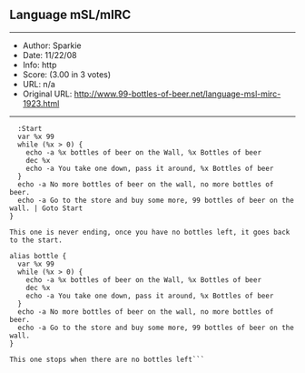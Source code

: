
## Language mSL/mIRC ##
---
- Author: Sparkie
- Date: 11/22/08
- Info: http
- Score:  (3.00 in 3 votes)
- URL: n/a
- Original URL: http://www.99-bottles-of-beer.net/language-msl-mirc-1923.html
---

```alias bottle {
  :Start
  var %x 99
  while (%x > 0) {
    echo -a %x bottles of beer on the Wall, %x Bottles of beer
    dec %x
    echo -a You take one down, pass it around, %x Bottles of beer
  } 
  echo -a No more bottles of beer on the wall, no more bottles of beer.
  echo -a Go to the store and buy some more, 99 bottles of beer on the wall. | Goto Start 
}

This one is never ending, once you have no bottles left, it goes back to the start.

alias bottle {
  var %x 99
  while (%x > 0) {
    echo -a %x bottles of beer on the Wall, %x Bottles of beer
    dec %x
    echo -a You take one down, pass it around, %x Bottles of beer
  } 
  echo -a No more bottles of beer on the wall, no more bottles of beer.
  echo -a Go to the store and buy some more, 99 bottles of beer on the wall. 
}

This one stops when there are no bottles left```